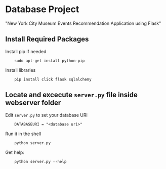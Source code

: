 # Database Project

"New York City Museum Events Recommendation Application using Flask"

## Install Required Packages

Install pip if needed

        sudo apt-get install python-pip

Install libraries

        pip install click flask sqlalchemy


## Locate and excecute `server.py` file inside webserver folder

Edit `server.py` to set your database URI

        DATABASEURI = "<database uri>"


Run it in the shell

        python server.py

Get help:

        python server.py --help
